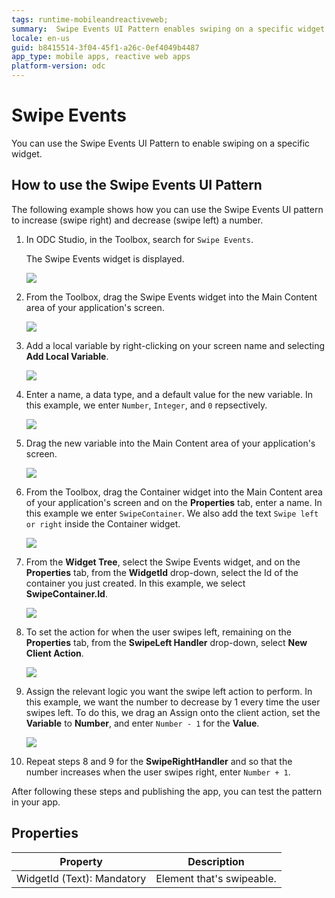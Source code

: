 ```yaml
---
tags: runtime-mobileandreactiveweb;  
summary:  Swipe Events UI Pattern enables swiping on a specific widget.
locale: en-us
guid: b8415514-3f04-45f1-a26c-0ef4049b4487
app_type: mobile apps, reactive web apps
platform-version: odc
---
```


# Swipe Events

You can use the Swipe Events UI Pattern to enable swiping on a specific widget.

## How to use the Swipe Events UI Pattern

The following example shows how you can use the Swipe Events UI pattern to increase (swipe right) and decrease (swipe left) a number.

1. In ODC Studio, in the Toolbox, search for  `Swipe Events`.

    The Swipe Events widget is displayed.

    ![](images/swipeevents-1-ss.png)

1. From the Toolbox, drag the Swipe Events widget into the Main Content area of your application's screen.

    ![](images/swipeevents-2-ss.png)

1. Add a local variable by right-clicking on your screen name and selecting **Add Local Variable**.

    ![](images/swipeevents-3-ss.png)

1. Enter a name, a data type, and a default value for the new variable. In this example, we enter `Number`, `Integer`, and `0` repsectively.

    ![](images/swipeevents-4-ss.png)

1. Drag the new variable into the Main Content area of your application's screen.

    ![](images/swipeevents-5-ss.png)

1. From the Toolbox, drag the Container widget into the Main Content area of your application's screen and on the **Properties** tab, enter a name. In this example we enter `SwipeContainer`. We also add the text `Swipe left or right` inside the Container widget.

    ![](images/swipeevents-6-ss.png)

1. From the **Widget Tree**, select the Swipe Events widget, and on the **Properties** tab, from the **WidgetId** drop-down, select the Id of the container you just created. In this example, we select **SwipeContainer.Id**.

    ![](images/swipeevents-7-ss.png)

1. To set the action for when the user swipes left, remaining on the **Properties** tab, from the **SwipeLeft Handler** drop-down, select **New Client Action**.

    ![](images/swipeevents-8-ss.png)

1. Assign the relevant logic you want the swipe left action to perform. In this example, we want the number to decrease by 1 every time the user swipes left. To do this, we drag an Assign onto the client action, set the **Variable** to **Number**, and enter ``Number - 1`` for the **Value**.

    ![](images/swipeevents-9-ss.png)

1. Repeat steps 8 and 9 for the **SwipeRightHandler** and so that the number increases when the user swipes right, enter `Number + 1`.

After following these steps and publishing the app, you can test the pattern in your app.

## Properties

**Property** |  **Description** |
|---|---| 
| WidgetId (Text): Mandatory |  Element that's swipeable.  |
